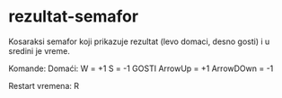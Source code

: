 # rezultat-semafor
Kosaraksi semafor koji prikazuje rezultat (levo domaci, desno gosti) i u sredini je vreme.

Komande:
Domaći: 
  W = +1
  S = -1
GOSTI
  ArrowUp = +1
  ArrowDOwn = -1

Restart vremena: R
